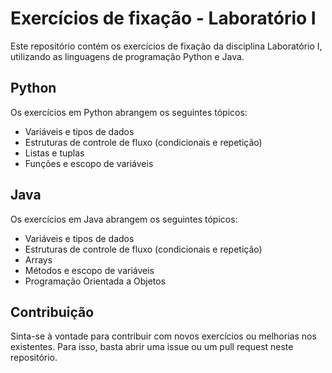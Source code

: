# Exercícios de fixação - Laboratório I
Este repositório contém os exercícios de fixação da disciplina Laboratório I, utilizando as linguagens de programação Python e Java.
## Python
Os exercícios em Python abrangem os seguintes tópicos:

- Variáveis e tipos de dados
- Estruturas de controle de fluxo (condicionais e repetição)
- Listas e tuplas
- Funções e escopo de variáveis

## Java
Os exercícios em Java abrangem os seguintes tópicos:

- Variáveis e tipos de dados
- Estruturas de controle de fluxo (condicionais e repetição)
- Arrays
- Métodos e escopo de variáveis
- Programação Orientada a Objetos

## Contribuição
Sinta-se à vontade para contribuir com novos exercícios ou melhorias nos existentes. Para isso, basta abrir uma issue ou um pull request neste repositório.
